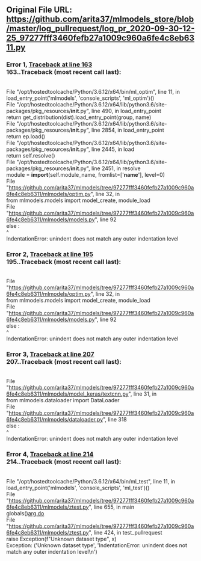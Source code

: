 ## Original File URL: https://github.com/arita37/mlmodels_store/blob/master/log_pullrequest/log_pr_2020-09-30-12-25_97277fff3460fefb27a1009c960a6fe4c8eb6311.py


### Error 1, [Traceback at line 163](https://github.com/arita37/mlmodels_store/blob/master/log_pullrequest/log_pr_2020-09-30-12-25_97277fff3460fefb27a1009c960a6fe4c8eb6311.py#L163)<br />163..Traceback (most recent call last):
<br />  File "/opt/hostedtoolcache/Python/3.6.12/x64/bin/ml_optim", line 11, in <module>
<br />    load_entry_point('mlmodels', 'console_scripts', 'ml_optim')()
<br />  File "/opt/hostedtoolcache/Python/3.6.12/x64/lib/python3.6/site-packages/pkg_resources/__init__.py", line 490, in load_entry_point
<br />    return get_distribution(dist).load_entry_point(group, name)
<br />  File "/opt/hostedtoolcache/Python/3.6.12/x64/lib/python3.6/site-packages/pkg_resources/__init__.py", line 2854, in load_entry_point
<br />    return ep.load()
<br />  File "/opt/hostedtoolcache/Python/3.6.12/x64/lib/python3.6/site-packages/pkg_resources/__init__.py", line 2445, in load
<br />    return self.resolve()
<br />  File "/opt/hostedtoolcache/Python/3.6.12/x64/lib/python3.6/site-packages/pkg_resources/__init__.py", line 2451, in resolve
<br />    module = __import__(self.module_name, fromlist=['__name__'], level=0)
<br />  File "https://github.com/arita37/mlmodels/tree/97277fff3460fefb27a1009c960a6fe4c8eb6311/mlmodels/optim.py", line 32, in <module>
<br />    from mlmodels.models import model_create, module_load
<br />  File "https://github.com/arita37/mlmodels/tree/97277fff3460fefb27a1009c960a6fe4c8eb6311/mlmodels/models.py", line 92
<br />    else :
<br />         ^
<br />IndentationError: unindent does not match any outer indentation level



### Error 2, [Traceback at line 195](https://github.com/arita37/mlmodels_store/blob/master/log_pullrequest/log_pr_2020-09-30-12-25_97277fff3460fefb27a1009c960a6fe4c8eb6311.py#L195)<br />195..Traceback (most recent call last):
<br />  File "https://github.com/arita37/mlmodels/tree/97277fff3460fefb27a1009c960a6fe4c8eb6311/mlmodels/optim.py", line 32, in <module>
<br />    from mlmodels.models import model_create, module_load
<br />  File "https://github.com/arita37/mlmodels/tree/97277fff3460fefb27a1009c960a6fe4c8eb6311/mlmodels/models.py", line 92
<br />    else :
<br />         ^
<br />IndentationError: unindent does not match any outer indentation level



### Error 3, [Traceback at line 207](https://github.com/arita37/mlmodels_store/blob/master/log_pullrequest/log_pr_2020-09-30-12-25_97277fff3460fefb27a1009c960a6fe4c8eb6311.py#L207)<br />207..Traceback (most recent call last):
<br />  File "https://github.com/arita37/mlmodels/tree/97277fff3460fefb27a1009c960a6fe4c8eb6311/mlmodels/model_keras/textcnn.py", line 31, in <module>
<br />    from mlmodels.dataloader import DataLoader
<br />  File "https://github.com/arita37/mlmodels/tree/97277fff3460fefb27a1009c960a6fe4c8eb6311/mlmodels/dataloader.py", line 318
<br />    else :
<br />         ^
<br />IndentationError: unindent does not match any outer indentation level



### Error 4, [Traceback at line 214](https://github.com/arita37/mlmodels_store/blob/master/log_pullrequest/log_pr_2020-09-30-12-25_97277fff3460fefb27a1009c960a6fe4c8eb6311.py#L214)<br />214..Traceback (most recent call last):
<br />  File "/opt/hostedtoolcache/Python/3.6.12/x64/bin/ml_test", line 11, in <module>
<br />    load_entry_point('mlmodels', 'console_scripts', 'ml_test')()
<br />  File "https://github.com/arita37/mlmodels/tree/97277fff3460fefb27a1009c960a6fe4c8eb6311/mlmodels/ztest.py", line 655, in main
<br />    globals()[arg.do](arg)
<br />  File "https://github.com/arita37/mlmodels/tree/97277fff3460fefb27a1009c960a6fe4c8eb6311/mlmodels/ztest.py", line 424, in test_pullrequest
<br />    raise Exception(f"Unknown dataset type", x)
<br />Exception: ('Unknown dataset type', 'IndentationError: unindent does not match any outer indentation level\n')
